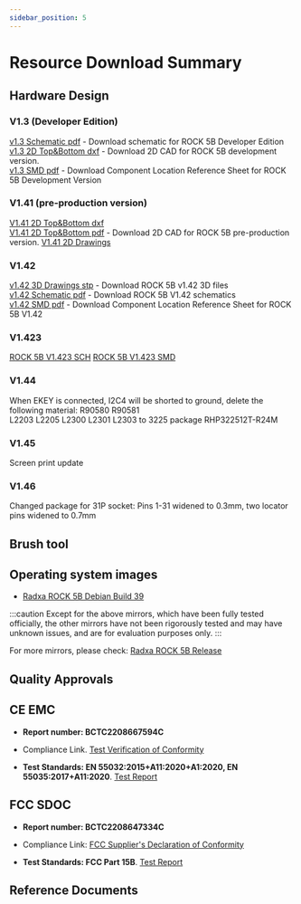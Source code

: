 ```yaml
---
sidebar_position: 5
---
```


# Resource Download Summary

## Hardware Design

### V1.3 (Developer Edition)

[v1.3 Schematic pdf](https://dl.radxa.com/rock5/5b/docs/hw/radxa_rock5b_v13_sch.pdf) - Download schematic for ROCK 5B Developer Edition  
[v1.3 2D Top&Bottom dxf](https://dl.radxa.com/rock5/5b/docs/hw/ROCK5B_V13_2D_20220519.zip) - Download 2D CAD for ROCK 5B development version.  
[v1.3 SMD pdf](https://dl.radxa.com/rock5/5b/docs/hw/radxa_rock5b_v13_smd.pdf) - Download Component Location Reference Sheet for ROCK 5B Development Version

### V1.41 (pre-production version)

[V1.41 2D Top&Bottom dxf](https://dl.radxa.com/rock5/5b/docs/hw/radxa_rock5b_v141_dimension_20220728_dxf.zip)  
[V1.41 2D Top&Bottom pdf](https://dl.radxa.com/rock5/5b/docs/hw/radxa_rock5b_v141_dimension_20220728_pdf.zip) - Download 2D CAD for ROCK 5B pre-production version.
[V1.41 2D Drawings](https://dl.radxa.com/rock5/5b/docs/hw/radxa_rock5b_v141_dimension_20220728_dxf.zip)

### V1.42

[v1.42 3D Drawings stp](https://dl.radxa.com/rock5/5b/docs/hw/ROCK5B_v1.42_3D.step.zip) - Download ROCK 5B v1.42 3D files  
[v1.42 Schematic pdf](https://dl.radxa.com/rock5/5b/docs/hw/radxa_rock_5b_v1423_sch.pdf) - Download ROCK 5B V1.42 schematics  
[v1.42 SMD pdf](https://dl.radxa.com/rock5/5b/docs/hw/radxa_rock_5b_v1423_smd.pdf) - Download Component Location Reference Sheet for ROCK 5B V1.42

### V1.423

[ROCK 5B V1.423 SCH](https://dl.radxa.com/rock5/5b/docs/hw/radxa_rock_5b_v1423_sch.pdf)
[ROCK 5B V1.423 SMD](https://dl.radxa.com/rock5/5b/docs/hw/radxa_rock_5b_v1423_smd.pdf)

### V1.44

When EKEY is connected, I2C4 will be shorted to ground, delete the following material:
R90580 R90581  
L2203 L2205 L2300 L2301 L2303 to 3225 package RHP322512T-R24M

### V1.45

Screen print update

### V1.46

Changed package for 31P socket:
Pins 1-31 widened to 0.3mm, two locator pins widened to 0.7mm

## Brush tool

## Operating system images

- [Radxa ROCK 5B Debian Build 39](https://github.com/radxa-build/rock-5b/releases/download/b39/rock-5b_debian_bullseye_xfce_b39.img.xz)

:::caution
Except for the above mirrors, which have been fully tested officially, the other mirrors have not been rigorously tested and may have unknown issues, and are for evaluation purposes only.
:::

For more mirrors, please check: [Radxa ROCK 5B Release](https://github.com/radxa-build/rock-5b/releases/latest)

## Quality Approvals

## CE EMC

- **Report number: BCTC2208667594C**
- Compliance Link.
  [Test Verification of Conformity](https://dl.radxa.com/rock5/compliance/5b/ce-emc/BCTC2208667594C-ROCK-5B-CE-EMC-comfromity.pdf)

- **Test Standards: EN 55032:2015+A11:2020+A1:2020, EN 55035:2017+A11:2020**.
  [Test Report](https://dl.radxa.com/rock5/compliance/5b/ce-emc/BCTC2208667594E-ROCK-5B-CE-EMC-report.pdf)

## FCC SDOC

- **Report number: BCTC2208647334C**
- Compliance Link:
  [FCC Supplier's Declaration of Conformity](https://dl.radxa.com/rock5/compliance/5b/fcc-sdoc/BCTC2208647334C-ROCK-5B-FCC-sDoC-comformity.pdf)

- **Test Standards: FCC Part 15B**.
  [Test Report](https://dl.radxa.com/rock5/compliance/5b/fcc-sdoc/BCTC2208647334E-ROCK-5B-FCC-sDoC-report.pdf)

## Reference Documents
